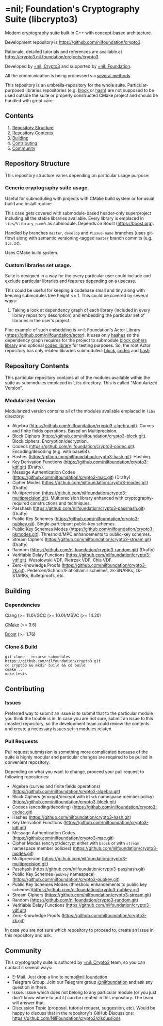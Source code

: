 # =nil; Foundation's Cryptography Suite (libcrypto3)

Modern cryptography suite built in C++ with concept-based architecture.

Development repository is https://github.com/nilfoundation/crypto3.
 
Rationale, detailed tutorials and references are available at https://crypto3.nil.foundation/projects/crypto3.
 
Developed by [=nil; Crypto3](https://crypto3.nil.foundation) and supported by [=nil; Foundation](https://nil.foundation).

All the communication is being processed via [several methods](#contacts).

This repository is an umbrella-repository for the whole suite. Particular-purposed libraries repositories (e.g. [block
](https://github.com/nilfoundation/block) or [hash](https://github.com/nilfoundation/hash)) are not supposed to be
 used outside the suite or properly constructed CMake project and should be handled with great care.

## Contents
1. [Repository Structure](#repository-structure)
2. [Repository Contents](#repository-contents)
3. [Building](#building)
4. [Contributing](#contributing)
5. [Community](#community)

## Repository Structure

This repository structure varies depending on particular usage purpose:

### Generic cryptography suite usage.

Useful for submoduling with projects with CMake build system or for usual build and install routine.

This case gets covered with submodule-based header-only superproject including all the stable libraries available. 
Every library is emplaced in ```libs/%library_name%``` as submodule. Depends on Boost (https://boost.org).

Handled by branches ```master```, ```develop``` and ```#issue-name``` branches (uses git-flow) along with semantic versioning-tagged ```master``` branch commits (e.g. ```1.2.34```).

Uses CMake build system.

### Custom libraries set usage. 

Suite is designed in a way for the every particular user could include and exclude particular libraries and features depending on a usecase.

This could be useful for keeping a codebase small and tiny along with keeping submodules tree height <= 1. 
This could be covered by several ways:
    
1. Taking a look at dependency graph of each library (included in every library repository description) and embedding the particular set of libraries in the user's project.
     
Fine example of such embedding is =nil; Foundation's Actor Library 
(https://github.com/nilfoundation/actor). It uses only 
[hashes](https://github.com/nilfoundation/hash) so the dependency graph requires 
for the project to submodule [block ciphers library](https://github.com/nilfoundation/block) and optional 
[codec library](https://github.com/nilfoundation/codec) for testing purposes. So, 
the root Actor repository has only related libraries submoduled: 
[block](https://github.com/nilfoundation/mtl/libs/block), 
[codec](https://github.com/nilfoundation/mtl/libs/codec) and 
[hash](https://github.com/nilfoundation/mtl/hash).
        
## Repository Contents

This particular repository contains all of the modules available within the suite as submodules emplaced in
 ```libs``` directory. This is called "Modularized Version". 

### Modularized Version

Modularized version contains all of the modules available emplaced in ```libs``` directory:

* Algebra (https://github.com/nilfoundation/crypto3-algebra.git). Curves and finite fields operations. Based on Multiprecision.
* Block Ciphers (https://github.com/nilfoundation/crypto3-block.git). Block ciphers. Encryption/decryption.
* Codecs (https://github.com/nilfoundation/crypto3-codec.git). Encoding/decoding (e.g. with base64).
* Hashes (https://github.com/nilfoundation/crypto3-hash.git). Hashing.
* Key Derivation Functions (https://github.com/nilfoundation/crypto3-kdf.git) (Drafty).
* Message Authentication Codes (https://github.com/nilfoundation/crypto3-mac.git) (Drafty)
* Cipher Modes (https://github.com/nilfoundation/crypto3-modes.git) (Drafty)
* Multiprecision (https://github.com/nilfoundation/crypto3-multiprecision.git). Multiprecision library enhanced with cryptography-required constructions and techniques. 
* Passhash (https://github.com/nilfoundation/crypto3-passhash.git) (Drafty)
* Public Key Schemes (https://github.com/nilfoundation/crypto3-pubkey.git). Single-participant public-key schemes.
* Public Key Schemes Modes (https://github.com/nilfoundation/crypto3-pkmodes.git). Threshold/MPC enhancements to public-key schemes.
* Stream Ciphers (https://github.com/nilfoundation/crypto3-stream.git) (Drafty)
* Random (https://github.com/nilfoundation/crypto3-random.git) (Drafty)
* Verifiable Delay Functions (https://github.com/nilfoundation/crypto3-vdf.git). Wesolowski VDF, Pietrzak VDF, Chia VDF.
* Zero-Knowledge Proofs (https://github.com/nilfoundation/crypto3-zk.git). Pedersen/Schnorr/Fiat-Shamir schemes, zk-SNARKs, zk-STARKs, Bulletproofs, etc.

## Building
### Dependencies

Clang (>= 11.0)/GCC (>= 10.0)/MSVC (>= 14.20)

[CMake](https://cmake.org) (>= 3.6)

[Boost](https://boost.org) (>= 1.76)

### Clone & Build

```
git clone --recurse-submodules https://github.com/nilfoundation/crypto3.git 
cd crypto3 && mkdir build && cd build
cmake ..
make tests
```

## Contributing

### Issues

Preferred way to submit an issue is to submit that to the particular module you think the trouble is in. In case you are not sure, submit an issue to this (master) repository, so the development team could review the contents and create a necessary issues set in modules related.

### Pull Requests

Pull request submission is something more complicated because of the suite is highly modular and particular changes are required to be pulled in convenient repository.

Depending on what you want to change, proceed your pull request to following repositories:

* Algebra (curves and finite fields operations) (https://github.com/nilfoundation/crypto3-algebra.git)
* Block Ciphers (encrypt/decrypt with ```block``` namespace member policy) (https://github.com/nilfoundation/crypto3-block.git)
* Codecs (encoding/decoding) (https://github.com/nilfoundation/crypto3-codec.git)
* Hashes (https://github.com/nilfoundation/crypto3-hash.git)
* Key Derivation Functions (https://github.com/nilfoundation/crypto3-kdf.git)
* Message Authentication Codes (https://github.com/nilfoundation/crypto3-mac.git)
* Cipher Modes (encrypt/decrypt either with ```block``` or with ```stream``` namespace member policies) (https://github.com/nilfoundation/crypto3-modes.git)
* Multiprecision (https://github.com/nilfoundation/crypto3-multiprecision.git)
* Passhash (https://github.com/nilfoundation/crypto3-passhash.git)
* Public Key Schemes (`pubkey` namespace) (https://github.com/nilfoundation/crypto3-pubkey.git)
* Public Key Schemes Modes (threshold enhancements to public key schemes)(https://github.com/nilfoundation/crypto3-pubkey.git)
* Stream Ciphers (https://github.com/nilfoundation/crypto3-stream.git)
* Random (https://github.com/nilfoundation/crypto3-random.git)
* Verifiable Delay Functions (https://github.com/nilfoundation/crypto3-vdf.git)
* Zero-Knowledge Proofs (https://github.com/nilfoundation/crypto3-zk.git)

In case you are not sure which repository to proceed to, create an issue in this repository and ask.

## Community

This cryptography suite is authored by [=nil; Crypto3](https://crypto3.nil.foundation) team, so you can contact it
 several ways:
 * E-Mail. Just drop a line to [nemo@nil.foundation](mailto:nemo@nil.foundation).
 * Telegram Group. Join our Telegram group [@nilfoundation](https://t.me/nilfoundation) and ask any question in there.
 * Issue. Issue which does not belong to any particular module (or you just don't know where to put it) can be
  created in this repository. The team will answer that.
 * Discussion Topic (proposal, tutorial request, suggestion, etc). Would be happy to discuss that in the repository's GitHub Discussions: https://github.com/NilFoundation/crypto3/discussions
